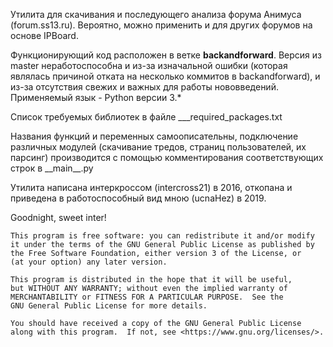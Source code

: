 Утилита для скачивания и последующего анализа форума Анимуса (forum.ss13.ru).
Вероятно, можно применить и для других форумов на основе IPBoard.

Функционирующий код расположен в ветке **backandforward**.
Версия из master неработоспособна и из-за изначальной ошибки (которая являлась причиной отката на несколько коммитов в backandforward), и из-за отсутствия свежих и важных для работы нововведений.
Применяемый язык - Python версии 3.*

Список требуемых библиотек в файле ___required_packages.txt

Названия функций и переменных самоописательны, подключение различных модулей (скачивание тредов, страниц пользователей, их парсинг) производится с помощью комментирования соответствующих строк в \_\_main\_\_.py

Утилита написана интеркроссом (intercross21) в 2016, откопана и приведена в работоспособный вид мною (ucnaHez) в 2019.

Goodnight, sweet inter!

    This program is free software: you can redistribute it and/or modify
    it under the terms of the GNU General Public License as published by
    the Free Software Foundation, either version 3 of the License, or
    (at your option) any later version.

    This program is distributed in the hope that it will be useful,
    but WITHOUT ANY WARRANTY; without even the implied warranty of
    MERCHANTABILITY or FITNESS FOR A PARTICULAR PURPOSE.  See the
    GNU General Public License for more details.

    You should have received a copy of the GNU General Public License
    along with this program.  If not, see <https://www.gnu.org/licenses/>.
